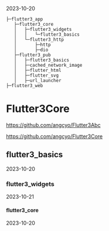 2023-10-20

```
├─flutter3_app
   ├─flutter3_core
   │   ├─flutter3_widgets
   │   │   └─flutter3_basics  
   │   └─flutter3_http
   │       ├─http
   │       ├─dio
   ├─flutter3_pub
   │   ├─flutter3_basics
   │   ├─cached_network_image
   │   ├─flutter_html
   │   ├─flutter_svg
   │   ├─url_launcher
├─flutter3_web
```

# Flutter3Core

https://github.com/angcyo/Flutter3Abc

https://github.com/angcyo/Flutter3Core

## flutter3_basics

2023-10-20

### flutter3_widgets

2023-10-21

#### flutter3_core

2023-10-20